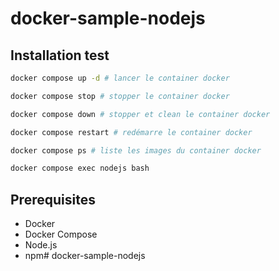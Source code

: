 # docker-sample-nodejs

## Installation test

```bash
docker compose up -d # lancer le container docker

docker compose stop # stopper le container docker

docker compose down # stopper et clean le container docker

docker compose restart # redémarre le container docker

docker compose ps # liste les images du container docker

docker compose exec nodejs bash
```

## Prerequisites

- Docker
- Docker Compose
- Node.js
- npm# docker-sample-nodejs
